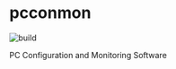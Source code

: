 # pcconmon
![build](https://github.com/chemizt/pcconmon/workflows/build/badge.svg?branch=master)

PC Configuration and Monitoring Software
